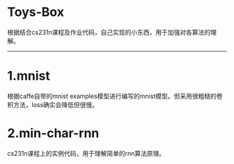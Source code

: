 # Toys-Box
根据结合cs231n课程及作业代码，自己实现的小东西，用于加强对各算法的理解。

---------------
# 1.mnist
根据caffe自带的mnist examples模型进行编写的mnist模型。但采用很粗糙的卷积方法，loss确实会降低但很慢。


# 2.min-char-rnn
cs231n课程上的实例代码，用于理解简单的rnn算法原理。
